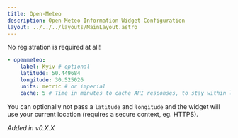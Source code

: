 ```yaml
---
title: Open-Meteo
description: Open-Meteo Information Widget Configuration
layout: ../../../layouts/MainLayout.astro
---
```


No registration is required at all!

```yaml
- openmeteo:
    label: Kyiv # optional
    latitude: 50.449684
    longitude: 30.525026
    units: metric # or imperial
    cache: 5 # Time in minutes to cache API responses, to stay within limits
```

You can optionally not pass a `latitude` and `longitude` and the widget will use your current location (requires a secure context, eg. HTTPS).

*Added in v0.X.X*
